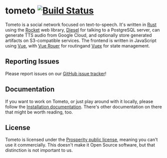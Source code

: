 # tometo [![Build Status](https://ci.marisa.cloud/api/badges/t/tometo/status.svg)](https://ci.marisa.cloud/t/tometo)

Tometo is a social network focused on text-to-speech. It's written in
[Rust](https://rust-lang.org) using the [Rocket](https://rocket.rs) web library,
[Diesel](https://diesel.rs) for talking to a PostgreSQL server, can generate TTS
audio from Google Cloud, and optionally store generated artifacts on
S3-compatible services. The frontend is written in JavaScript using
[Vue](https://vuejs.org), with [Vue Rouer](https://router.vuejs.org) for routingand
[Vuex](https://vuex.vuejs.org) for state management.

## Reporting Issues

Please report issues on our [GitHub issue tracker](https://github.com/tometoproject/tometo/issues)!

## Documentation

If you want to work on Tometo, or just play around with it locally, please
follow the [Installation documentation](https://docs.tometo.org/installation/).
There's other documentation on there that might be worth reading, too.

## License

Tometo is licensed under the [Prosperity public license](./LICENSE), meaning you
can't use it commercially. This doesn't make it Open Source software, but that
distinction is not important to us.
